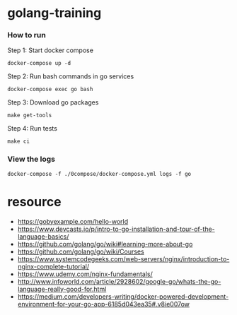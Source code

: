 # golang-training

### How to run

Step 1: Start docker compose

`docker-compose up -d`

Step 2: Run bash commands in go services

`docker-compose exec go bash`

Step 3: Download go packages

`make get-tools`

Step 4: Run tests

`make ci`

### View the logs

`docker-compose -f ./0compose/docker-compose.yml logs -f go`

# resource

- https://gobyexample.com/hello-world
- https://www.devcasts.io/p/intro-to-go-installation-and-tour-of-the-language-basics/
- https://github.com/golang/go/wiki#learning-more-about-go
- https://github.com/golang/go/wiki/Courses
- https://www.systemcodegeeks.com/web-servers/nginx/introduction-to-nginx-complete-tutorial/
- https://www.udemy.com/nginx-fundamentals/
- http://www.infoworld.com/article/2928602/google-go/whats-the-go-language-really-good-for.html
- https://medium.com/developers-writing/docker-powered-development-environment-for-your-go-app-6185d043ea35#.v8ie007ow
